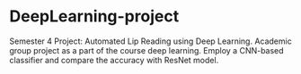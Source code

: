 # DeepLearning-project
Semester 4 Project: Automated Lip Reading using Deep Learning. Academic group project as a part of the course deep learning. Employ a CNN-based classifier and compare the accuracy with ResNet model.
